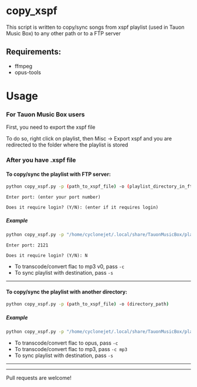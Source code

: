 # copy_xspf
This script is written to copy/sync songs from xspf playlist (used in Tauon Music Box) to any other path or to a FTP server

## Requirements:
 - ffmpeg
 - opus-tools

# Usage

### For Tauon Music Box users
First, you need to export the xspf file

To do so, right click on playlist, then Misc -> Export xspf and you are redirected to the folder where the playlist is stored

### After you have .xspf file
#### To copy/sync the playlist with FTP server:

```bash
python copy_xspf.py -p (path_to_xspf_file) -o (playlist_directory_in_ftp_server) -f (ftp_server_address) 
```

```
Enter port: (enter your port number)

Does it require login? (Y/N): (enter if it requires login)
```

##### Example
```bash
python copy_xspf.py -p "/home/cyclonejet/.local/share/TauonMusicBox/playlists/vibe.xspf" -o "Music/playlist" -f 192.168.255.1
```

```
Enter port: 2121

Does it require login? (Y/N): N
```

- To transcode/convert flac to mp3 v0, pass ```-c```
- To sync playlist with destination, pass ```-s```

---

#### To copy/sync the playlist with another directory:

```bash
python copy_xspf.py -p (path_to_xspf_file) -o (directory_path) 
```

##### Example
```bash
python copy_xspf.py -p "/home/cyclonejet/.local/share/TauonMusicBox/playlists/vibe.xspf" -o "/run/media/cyclonejet/phone_sd"
```

- To transcode/convert flac to opus, pass ```-c```
- To transcode/convert flac to mp3, pass ```-c mp3```
- To sync playlist with destination, pass ```-s```

---
---
Pull requests are welcome!